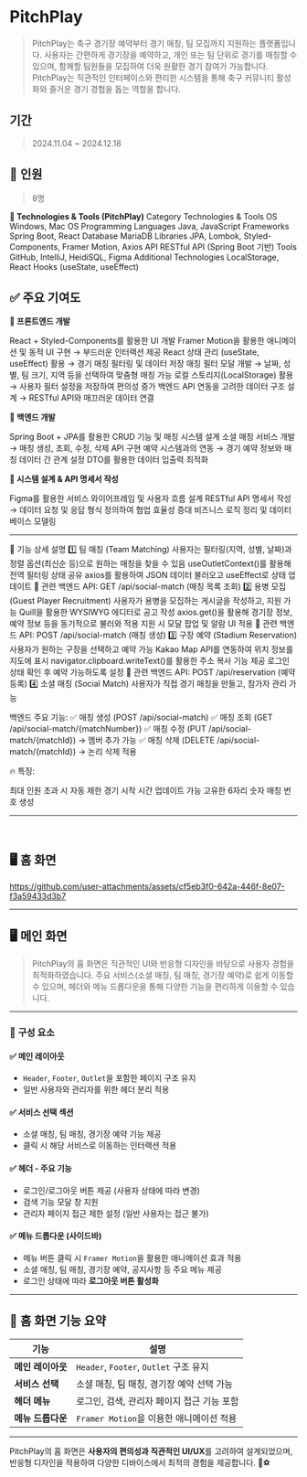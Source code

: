#  **PitchPlay**
> PitchPlay는 축구 경기장 예약부터 경기 매칭, 팀 모집까지 지원하는 플랫폼입니다.
사용자는 간편하게 경기장을 예약하고, 개인 또는 팀 단위로 경기를 매칭할 수 있으며,
함께할 팀원들을 모집하여 더욱 원활한 경기 참여가 가능합니다.
PitchPlay는 직관적인 인터페이스와 편리한 시스템을 통해
축구 커뮤니티 활성화와 즐거운 경기 경험을 돕는 역할을 합니다.

##  **기간**
>2024.11.04 ~ 2024.12.18

## 👥 **인원**
>8명

**📌 Technologies & Tools (PitchPlay)**
Category	Technologies & Tools
OS	Windows, Mac OS
Programming Languages	Java, JavaScript
Frameworks	Spring Boot, React
Database	MariaDB
Libraries	JPA, Lombok, Styled-Components, Framer Motion, Axios
API	RESTful API (Spring Boot 기반)
Tools	GitHub, IntelliJ, HeidiSQL, Figma
Additional Technologies	LocalStorage, React Hooks (useState, useEffect)


## ✅ 주요 기여도

**📌 프론트엔드 개발**

React + Styled-Components를 활용한 UI 개발
Framer Motion을 활용한 애니메이션 및 동적 UI 구현 → 부드러운 인터랙션 제공
React 상태 관리 (useState, useEffect) 활용 → 경기 매칭 필터링 및 데이터 저장
매칭 필터 모달 개발 → 날짜, 성별, 팀 크기, 지역 등을 선택하여 맞춤형 매칭 가능
로컬 스토리지(LocalStorage) 활용 → 사용자 필터 설정을 저장하여 편의성 증가
백엔드 API 연동을 고려한 데이터 구조 설계 → RESTful API와 매끄러운 데이터 연결

**📌 백엔드 개발**

Spring Boot + JPA를 활용한 CRUD 기능 및 매칭 시스템 설계
소셜 매칭 서비스 개발 → 매칭 생성, 조회, 수정, 삭제 API 구현
예약 시스템과의 연동 → 경기 예약 정보와 매칭 데이터 간 관계 설정
DTO를 활용한 데이터 입출력 최적화

**📌 시스템 설계 & API 명세서 작성**

Figma를 활용한 서비스 와이어프레임 및 사용자 흐름 설계
RESTful API 명세서 작성 → 데이터 요청 및 응답 형식 정의하여 협업 효율성 증대
비즈니스 로직 정리 및 데이터베이스 모델링

---

📌 기능 상세 설명
1️⃣ 팀 매칭 (Team Matching)
사용자는 필터링(지역, 성별, 날짜)과 정렬 옵션(최신순 등)으로 원하는 매칭을 찾을 수 있음
useOutletContext()를 활용해 전역 필터링 상태 공유
axios를 활용하여 JSON 데이터 불러오고 useEffect로 상태 업데이트
🚀 관련 백엔드 API: GET /api/social-match (매칭 목록 조회)
2️⃣ 용병 모집 (Guest Player Recruitment)
사용자가 용병을 모집하는 게시글을 작성하고, 지원 가능
Quill을 활용한 WYSIWYG 에디터로 공고 작성
axios.get()을 활용해 경기장 정보, 예약 정보 등을 동기적으로 불러와 적용
지원 시 모달 팝업 및 알람 UI 적용
🚀 관련 백엔드 API: POST /api/social-match (매칭 생성)
3️⃣ 구장 예약 (Stadium Reservation)
사용자가 원하는 구장을 선택하고 예약 가능
Kakao Map API를 연동하여 위치 정보를 지도에 표시
navigator.clipboard.writeText()를 활용한 주소 복사 기능 제공
로그인 상태 확인 후 예약 가능하도록 설정
🚀 관련 백엔드 API: POST /api/reservation (예약 등록)
4️⃣ 소셜 매칭 (Social Match)
사용자가 직접 경기 매칭을 만들고, 참가자 관리 가능

백엔드 주요 기능:
✅ 매칭 생성 (POST /api/social-match)
✅ 매칭 조회 (GET /api/social-match/{matchNumber})
✅ 매칭 수정 (PUT /api/social-match/{matchId}) → 멤버 추가 가능
✅ 매칭 삭제 (DELETE /api/social-match/{matchId}) → 논리 삭제 적용

🔥 특징:

최대 인원 초과 시 자동 제한
경기 시작 시간 업데이트 가능
고유한 6자리 숫자 매칭 번호 생성

---

<br>

## 🖥️ **홈 화면**




https://github.com/user-attachments/assets/cf5eb3f0-642a-446f-8e07-f3a59433d3b7



---

## 🖥️ **메인 화면**

>PitchPlay의 홈 화면은 직관적인 UI와 반응형 디자인을 바탕으로 사용자 경험을 최적화하였습니다. 
주요 서비스(소셜 매칭, 팀 매칭, 경기장 예약)로 쉽게 이동할 수 있으며, 
헤더와 메뉴 드롭다운을 통해 다양한 기능을 편리하게 이용할 수 있습니다.

---

### 🔹 **구성 요소**
#### ✅ **메인 레이아웃**
- `Header`, `Footer`, `Outlet`을 포함한 페이지 구조 유지
- 일반 사용자와 관리자를 위한 헤더 분리 적용

#### ✅ **서비스 선택 섹션**
- 소셜 매칭, 팀 매칭, 경기장 예약 기능 제공
- 클릭 시 해당 서비스로 이동하는 인터랙션 적용

#### ✅ **헤더 - 주요 기능**
- 로그인/로그아웃 버튼 제공 (사용자 상태에 따라 변경)
- 검색 기능 모달 창 지원
- 관리자 페이지 접근 제한 설정 (일반 사용자는 접근 불가)

#### ✅ **메뉴 드롭다운 (사이드바)**
- 메뉴 버튼 클릭 시 `Framer Motion`을 활용한 애니메이션 효과 적용
- 소셜 매칭, 팀 매칭, 경기장 예약, 공지사항 등 주요 메뉴 제공
- 로그인 상태에 따라 **로그아웃 버튼 활성화**

---

## 📌 **홈 화면 기능 요약**

| **기능** | **설명** |
|----------|--------------------------------|
| **메인 레이아웃** | `Header`, `Footer`, `Outlet` 구조 유지 |
| **서비스 선택** | 소셜 매칭, 팀 매칭, 경기장 예약 선택 가능 |
| **헤더 메뉴** | 로그인, 검색, 관리자 페이지 접근 기능 포함 |
| **메뉴 드롭다운** | `Framer Motion`을 이용한 애니메이션 적용 |

---

PitchPlay의 홈 화면은 **사용자의 편의성과 직관적인 UI/UX**를 고려하여 설계되었으며, 
반응형 디자인을 적용하여 다양한 디바이스에서 최적의 경험을 제공합니다. 🚀⚽

